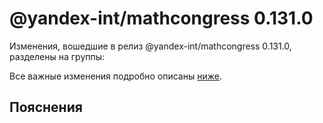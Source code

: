# @yandex-int/mathcongress 0.131.0

<!-- ЧЕЛОВЕЧЕСКОЕ ВСТУПЛЕНИЕ -->

Изменения, вошедшие в релиз @yandex-int/mathcongress 0.131.0, разделены на группы:

Все важные изменения подробно описаны [ниже](#Пояснения).

## Пояснения

